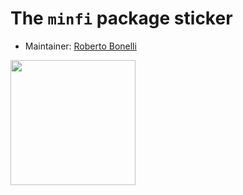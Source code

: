 # The `minfi` package sticker

* Maintainer: [Roberto Bonelli](https://github.com/Robbie90/)

<img src=minfi.png height="200">
